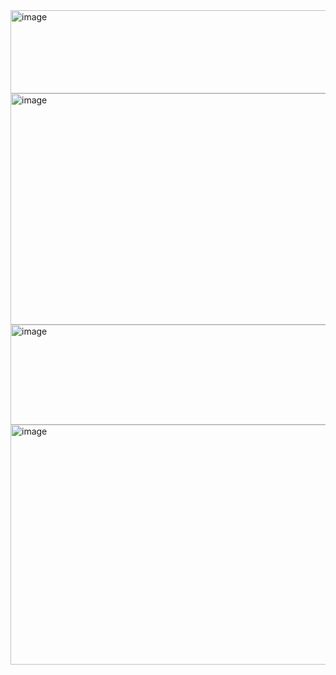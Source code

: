 <img width="846" height="133" alt="image" src="https://github.com/user-attachments/assets/4d988e8b-c87e-40d8-ac37-98a9178dcdb3" />

<img width="641" height="370" alt="image" src="https://github.com/user-attachments/assets/2e412ecd-862c-4585-8465-deded539c9ba" />

<img width="806" height="160" alt="image" src="https://github.com/user-attachments/assets/2e106036-bdcc-4c86-b3b9-abb98053c1a8" />

<img width="940" height="384" alt="image" src="https://github.com/user-attachments/assets/e0a9a0da-2fd6-4c80-a7e6-3d6b4ae4d994" />


